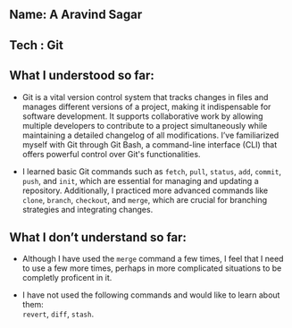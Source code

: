 ## Name: A Aravind Sagar
## Tech : Git 
## What I understood so far: 

- Git is a vital version control system that tracks changes in files and manages different versions of a project, making it indispensable for software development. It supports collaborative work by allowing multiple developers to contribute to a project simultaneously while maintaining a detailed changelog of all modifications. I’ve familiarized myself with Git through Git Bash, a command-line interface (CLI) that offers powerful control over Git's functionalities.

- I learned basic Git commands such as `fetch`, `pull`, `status`, `add`, `commit`, `push`, and `init`, which are essential for managing and updating a repository. Additionally, I practiced more advanced commands like `clone`, `branch`, `checkout`, and `merge`, which are crucial for branching strategies and integrating changes.

## What I don’t understand so far: 

- Although I have used the `merge` command a few times, I feel that I need to use a few more times, perhaps in more complicated situations to be completly proficent in it.  

- I have not used the following commands and would like to learn about them:  
`revert`, `diff`, `stash`.

